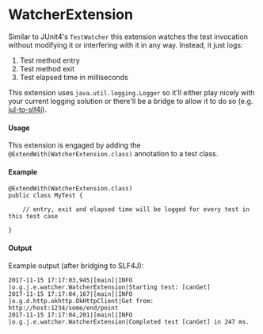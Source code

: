 WatcherExtension
======

Similar to JUnit4's `TestWatcher` this extension watches the test invocation without modifying it or interfering with it in any way. Instead, it just logs:

1. Test method entry
1. Test method exit
1. Test elapsed time in milliseconds

This extension uses `java.util.logging.Logger` so it'll either play nicely with your current logging solution or there'll be a bridge to allow it to do so (e.g. [jul-to-slf4j](https://www.slf4j.org/legacy.html)).

#### Usage

This extension is engaged by adding the `@ExtendWith(WatcherExtension.class)` annotation to a test class.

#### Example

```
@ExtendWith(WatcherExtension.class)
public class MyTest {

    // entry, exit and elapsed time will be logged for every test in this test case
    
}
```

#### Output

Example output (after bridging to SLF4J):

```
2017-11-15 17:17:03,945|[main]|INFO |o.g.j.e.watcher.WatcherExtension|Starting test: [canGet]
2017-11-15 17:17:04,167|[main]|INFO |o.g.d.http.okhttp.OkHttpClient|Get from: http://host:1234/some/end/point
2017-11-15 17:17:04,201|[main]|INFO |o.g.j.e.watcher.WatcherExtension|Completed test [canGet] in 247 ms.
```